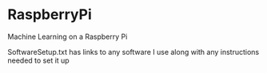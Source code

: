 # RaspberryPi
Machine Learning on a Raspberry Pi

SoftwareSetup.txt has links to any software I use along with any instructions needed to set it up
